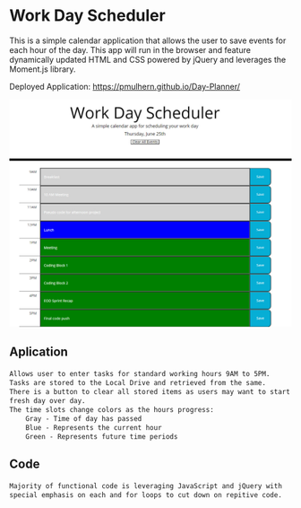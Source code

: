 # Work Day Scheduler

This is a simple calendar application that allows the user to save events for each hour of the day. This app will run in the browser and feature dynamically updated HTML and CSS powered by jQuery and leverages the Moment.js library.

Deployed Application: https://pmulhern.github.io/Day-Planner/

![](WorkDayScheduler.jpg)


## Aplication

```
Allows user to enter tasks for standard working hours 9AM to 5PM.
Tasks are stored to the Local Drive and retrieved from the same.
There is a button to clear all stored items as users may want to start fresh day over day.
The time slots change colors as the hours progress:
    Gray - Time of day has passed
    Blue - Represents the current hour
    Green - Represents future time periods
```


## Code

```
Majority of functional code is leveraging JavaScript and jQuery with special emphasis on each and for loops to cut down on repitive code.  

```


